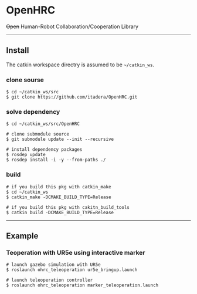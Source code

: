 # OpenHRC
~~Open~~ Human-Robot Collaboration/Cooperation Library

---
## Install

The catkin workspace directry is assumed to be ``~/catkin_ws``.
### clone sourse
```
$ cd ~/catkin_ws/src
$ git clone https://github.com/itadera/OpenHRC.git 

```

### solve dependency
```
$ cd ~/catkin_ws/src/OpenHRC

# clone submodule source
$ git submodule update --init --recursive

# install dependency packages
$ rosdep update
$ rosdep install -i -y --from-paths ./ 
```

### build
```
# if you build this pkg with catkin_make
$ cd ~/catkin_ws
$ catkin_make -DCMAKE_BUILD_TYPE=Release

# if you build this pkg with cakitn_build_tools
$ catkin build -DCMAKE_BUILD_TYPE=Release
```


---
## Example

### Teoperation with UR5e using interactive marker
```
# launch gazebo simulation with UR5e
$ roslaunch ohrc_teleoperation ur5e_bringup.launch

# launch teleoperation controller
$ roslaunch ohrc_teleoperation marker_teleoperation.launch
```
